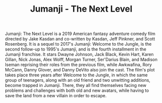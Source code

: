 ﻿---
layout: post
title: Jumanji - The Next Level
description: You’ll find this post in your `_posts` directory. Go ahead and edit it and re-build the site to see your changes. # Add post description (optional)
img: jumanji2.jpg # Add image post (optional)
tags: [Action, Comedy, Adventure]
review: [豆瓣 6.0, IMDb 6.7]
author: # Add name author (optional)
---

Jumanji: The Next Level is a 2019 American fantasy adventure comedy film directed by Jake Kasdan and co-written by Kasdan, Jeff Pinkner, and Scott Rosenberg. It is a sequel to 2017's Jumanji: Welcome to the Jungle, is the second follow-up to 1995's Jumanji, and is the fourth installment in the Jumanji franchise. It stars Dwayne Johnson, Jack Black, Kevin Hart, Karen Gillan, Nick Jonas, Alex Wolff, Morgan Turner, Ser'Darius Blain, and Madison Iseman reprising their roles from the previous film, while Awkwafina, Rory McCann, Danny Glover, and Danny DeVito also join the cast. The film's plot takes place three years after Welcome to the Jungle, in which the same group of teenagers, along with an old friend and two unwitting additions, become trapped in Jumanji. There, they all find themselves facing new problems and challenges with both old and new avatars, while having to save the land from a new villain in order to escape.